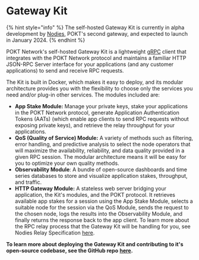# Gateway Kit

{% hint style="info" %}
The self-hosted Gateway Kit is currently in alpha development by [Nodies](../find-a-gateway/nodies.md), POKT's second gateway, and expected to launch in January 2024.
{% endhint %}

POKT Network's self-hosted Gateway Kit is a lightweight [gRPC](https://grpc.io) client that integrates with the POKT Network protocol and maintains a familiar HTTP JSON-RPC Server interface for your applications (and any customer applications) to send and receive RPC requests.

The Kit is built in Docker, which makes it easy to deploy, and its modular architecture provides you with the flexibility to choose only the services you need and/or plug-in other services. The modules included are:

* **App Stake Module:** Manage your private keys, stake your applications in the POKT Network protocol, generate Application Authentication Tokens (AATs) (which enable app clients to send RPC requests without exposing private keys), and retrieve the relay throughput for your applications.
* **QoS (Quality of Service) Module:** A variety of methods such as filtering, error handling, and predictive analysis to select the node operators that will maximize the availability, reliability, and data quality provided in a given RPC session. The modular architecture means it will be easy for you to optimize your own quality methods.
* **Observability Module**: A bundle of open-source dashboards and time series databases to store and visualize application stakes, throughput, and traffic.
* **HTTP Gateway Module:** A stateless web server bridging your application, the Kit's modules, and the POKT protocol. It retrieves available app stakes for a session using the App Stake Module, selects a suitable node for the session via the QoS Module, sends the request to the chosen node, logs the results into the Observability Module, and finally returns the response back to the app client. To learn more about the RPC relay process that the Gateway Kit will be handling for you, see Nodies Relay Specification [here](https://docs.nodies.app/pokt-integration-wip/relay-specification).

**To learn more about deploying the Gateway Kit and contributing to it's open-source codebase, see the GitHub repo** [**here**](https://github.com/baaspoolsllc/os-gateway/tree/main)**.**
